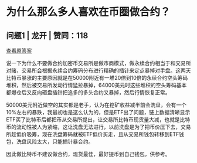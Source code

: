 # 为什么那么多人喜欢在币圈做合约？

## 问题1 | 龙开 | 赞同：118

[查看原答案](https://www.zhihu.com/question/645363499/answer/3413682816)

说一下为什么不要做合约加密币交易所是做市商模式，做永续合约相当于和交易所对赌，交易所会根据永续合约筹码分布进行精确的插针来定点暴掉对手盘。这两天比特币暴涨的主要原因就是在50000附近有一堆20倍到10倍的永续合约空头筹码堆积，然后被交易所发动行情猛拉暴掉，64000美元时这些堆积的空头筹码基本都爆仓后又反向砸盘插针把追多的多头合约又暴掉，然后行情恢复正常。

50000美元附近做空的其实都是老手，认为在挖矿收益减半前会洗盘，会有一个10%左右的暴跌，我最初也是这么认为的，但是ETF出了问题，链上数据清晰显示ETF买了比特币后都把币从交易所提出，让交易所比特币现货量大减，也就是比特币的流动性被人为紧缩，这让洗盘无法进行，以前洗盘是为了把币价压下去，交易所趁低价吸筹，现在洗盘筹码就被ETF低价买走，且从交易所钱包转移到ETF钱包，洗盘风险太大，只能插针暴合约。

因此做比特币不建议做合约，现货最佳，最好提币到自己钱包，供参考。
